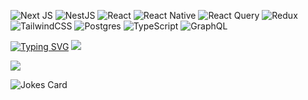![Next JS](https://img.shields.io/badge/Next-black?style=for-the-badge&logo=next.js&logoColor=white)
![NestJS](https://img.shields.io/badge/nestjs-%23E0234E.svg?style=for-the-badge&logo=nestjs&logoColor=white)
![React](https://img.shields.io/badge/react-%2320232a.svg?style=for-the-badge&logo=react&logoColor=%2361DAFB)
![React Native](https://img.shields.io/badge/react_native-%2320232a.svg?style=for-the-badge&logo=react&logoColor=%2361DAFB)
![React Query](https://img.shields.io/badge/-React%20Query-FF4154?style=for-the-badge&logo=react%20query&logoColor=white)
![Redux](https://img.shields.io/badge/redux-%23593d88.svg?style=for-the-badge&logo=redux&logoColor=white)
![TailwindCSS](https://img.shields.io/badge/tailwindcss-%2338B2AC.svg?style=for-the-badge&logo=tailwind-css&logoColor=white)
![Postgres](https://img.shields.io/badge/postgres-%23316192.svg?style=for-the-badge&logo=postgresql&logoColor=white)
![TypeScript](https://img.shields.io/badge/typescript-%23007ACC.svg?style=for-the-badge&logo=typescript&logoColor=white)
![GraphQL](https://img.shields.io/badge/-GraphQL-E10098?style=for-the-badge&logo=graphql&logoColor=white)

[![Typing SVG](https://readme-typing-svg.demolab.com?font=Fira+Code&pause=1000&multiline=true&width=435&height=100&lines=Hi+there%2C+I'm+IceDiver.;I'm+Full+stack+;web+and+mobile+developer)](https://git.io/typing-svg)
![](https://github-profile-summary-cards.vercel.app/api/cards/profile-details?username=icediver&theme=github_dark)

![](https://github-profile-summary-cards.vercel.app/api/cards/repos-per-language?username=daniilshat&theme=github_dark)

 
![Jokes Card](https://readme-jokes.vercel.app/api)


